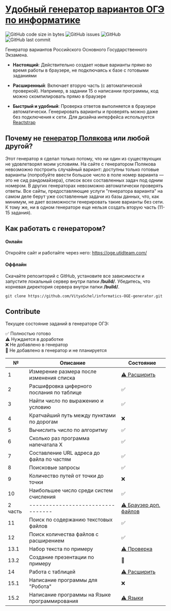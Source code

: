 # [Удобный генератор вариантов ОГЭ по информатике](https://oge.utidteam.com/)

![GitHub code size in bytes](https://img.shields.io/github/languages/code-size/vityaschel/informatics-oge-generator) ![GitHub issues](https://img.shields.io/github/issues/vityaschel/informatics-oge-generator) ![GitHub](https://img.shields.io/github/license/vityaschel/informatics-oge-generator) ![GitHub last commit](https://img.shields.io/github/last-commit/vityaschel/informatics-oge-generator)

Генератор вариантов Российского Основного Государственного Экзамена.

* **Настоящий**: Действительно создает новые варианты прямо во время работы в браузере, не подключаясь к базе с готовыми заданиями

* **Расширенный**: Включает вторую часть (с автоматической проверкой). Например, в задании 15 о написании программы, код можно скомпилировать прямо в браузере

* **Быстрый и удобный**: Проверка ответов выполняется в браузере автоматически. Генерировать варианты и проверять можно даже без подключения к сети. Для дизайна интерфейса используется [Reactstrap](https://github.com/reactstrap/reactstrap/)


## Почему не [генератор Полякова](https://kpolyakov.spb.ru/school/oge/generate.htm) или любой другой?

Этот генератор я сделал только потому, что ни один из существующих не удовлетворял моим условиям. На сайте с генератором Полякова невозможно построить случайный вариант: доступны только готовые варианты (попробуйте ввести большое число в поле номер варианта — это не сид рандомайзера), список всех составленных задач под одним номером. В других генераторах невозможно автоматически проверять ответы. Все сайты, предоставляющие услуги "генератора варианта" на самом деле берут уже составленные задачи из базы данных, что, как минимум, не дает возможности генерировать такие варианты без сети. К тому же, ни в одном генераторе еще нельзя создать вторую часть (11-15 задания).

## Как работать с генератором?

#### Онлайн

Откройте сайт и работайте через него: https://oge.utidteam.com/

#### Оффлайн

Скачайте репозиторий с GitHub, установите все зависимости и запустите локальный сервер внутри папки **/build/**. Убедитесь, что корневая директория сервера внутри папки **/build/**.

`git clone https://github.com/VityaSchel/informatics-OGE-generator.git`

## Contribute

Текущее состояние заданий в генераторе ОГЭ:

✅ Полностью готово\
⚠️ Нуждается в доработке\
❌ Не добавлено в генератор\
🚫 Не добавлено в генератор и не планируется

 №        | Описание | Состояние
----------|----------|----------
 1        | Измерение размера после изменения списка | [⚠️ Расширить](https://github.com/VityaSchel/informatics-OGE-generator/issues/1)
 2        | Расшифровка циферного послания по таблице | ✅
 3        | Найти число по выражению и условию | ✅
 4        | Кратчайший путь между пунктами по дорогам | ❌
 5        | Вычислить число по алгоритму | ✅
 6        | Сколько раз программа напечатала Х | ✅
 7        | Составление URL адреса до файла по частям | ✅
 8        | Поисковые запросы | ✅
 9        | Количество путей от точки до точки | ❌
 10       | Наибольшее число среди систем счисления | ✅
  2 часть | --------------------------------- | [⚠️ Браузер доп. файлов](https://github.com/VityaSchel/informatics-OGE-generator/issues/6)
 11       | Поиск по содержанию текстовых файлов | ✅
 12       | Поиск количества файлов с расширением | ✅
 13.1     | Набор текста по примеру | [⚠️ Проверка](https://github.com/VityaSchel/informatics-OGE-generator/issues/2)
 13.2     | Создание презентации по примеру | 🚫
 14       | Работа с таблицей | [⚠️ Расширить](https://github.com/VityaSchel/informatics-OGE-generator/issues/5)
 15.1     | Написание программы для "Робота" | ❌
 15.2     | Написание программы на Языке программирования | [⚠️ Языки](https://github.com/VityaSchel/informatics-OGE-generator/issues/4)